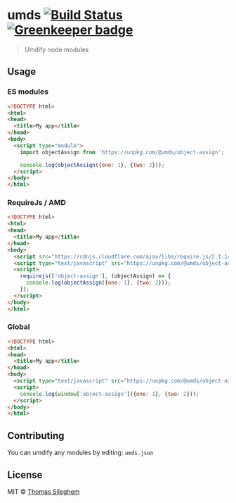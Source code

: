 # umds [![Build Status](https://travis-ci.org/mastilver/umds.svg?branch=master)](https://travis-ci.org/mastilver/umds) [![Greenkeeper badge](https://badges.greenkeeper.io/mastilver/umds.svg)](https://greenkeeper.io/)

> Umdify node modules


## Usage

### ES modules

```html
<!DOCTYPE html>
<html>
<head>
  <title>My app</title>
</head>
<body>
  <script type="module">
    import objectAssign from 'https://unpkg.com/@umds/object-assign';

    console.log(objectAssign({one: 1}, {two: 2}));
  </script>
</body>
</html>
```

### RequireJs / AMD

```html
<!DOCTYPE html>
<html>
<head>
  <title>My app</title>
</head>
<body>
  <script src="https://cdnjs.cloudflare.com/ajax/libs/require.js/2.1.14/require.js"></script>
  <script type="text/javascript" src="https://unpkg.com/@umds/object-assign"></script>
  <script>
    requirejs(['object-assign'], (objectAssign) => {
      console.log(objectAssign({one: 1}, {two: 2}));
    });
  </script>
</body>
</html>
```

### Global

```html
<!DOCTYPE html>
<html>
<head>
  <title>My app</title>
</head>
<body>
  <script type="text/javascript" src="https://unpkg.com/@umds/object-assign"></script>
  <script>
    console.log(window['object-assign']({one: 1}, {two: 2}));
  </script>
</body>
</html>
```


## Contributing

You can umdify any modules by editing: `umds.json`

## License

MIT © [Thomas Sileghem](http://mastilver.com)
